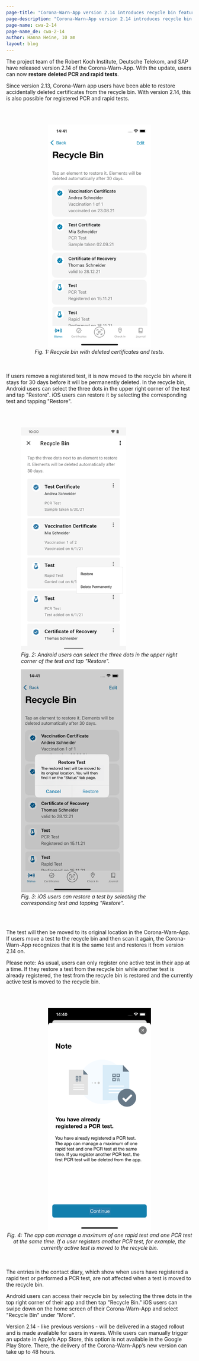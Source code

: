 ```yaml
---
page-title: "Corona-Warn-App version 2.14 introduces recycle bin feature for PCR and rapid tests"
page-description: "Corona-Warn-App version 2.14 introduces recycle bin feature for PCR and rapid tests"
page-name: cwa-2-14
page-name_de: cwa-2-14
author: Hanna Heine, 10 am
layout: blog
---
```


The project team of the Robert Koch Institute, Deutsche Telekom, and SAP have released version 2.14 of the Corona-Warn-App. With the update, users can now **restore deleted PCR and rapid tests**.

<!-- overview -->

Since version 2.13, Corona-Warn app users have been able to restore accidentally deleted certificates from the recycle bin. With version 2.14, this is also possible for registered PCR and rapid tests. 

<br></br>
<center> 
<img src="./bin_test_ios_en.png" title="Recylce Bin" style="align: center" height=600px> 
<figcaption aria-hidden="true"><em>Fig. 1: Recycle bin with deleted certificates and tests.</em></figcaption>
</center>
<br></br>

If users remove a registered test, it is now moved to the recycle bin where it stays for 30 days before it will be permanently deleted. In the recycle bin, Android users can select the three dots in the upper right corner of the test and tap "Restore". iOS users can restore it by selecting the corresponding test and tapping "Restore". 

<br></br>
<div class="well text-center">
    <div class="row">
        <div class="col-md-6">
            <figure>
                <img src="./bin_android_en.png" title="Android Papierkorb, Drei-Punkte-Menu" style="align: center" height=600px>
                <figcaption aria-hidden="true">
                    <em>Fig. 2: Android users can select the three dots in the upper right corner of the test and tap "Restore".</em>
                </figcaption>
            </figure>
        </div>
        <div class="col-md-6">
            <figure>
                <img src="./bin_recover_test_notification_ios_en.png" title="iOS-Nutzer\*innen können ihn dann wiederherstellen, indem sie den entsprechenden Test im Papierkorb auswählen und auf „Wiederherstellen“ tippen" style="align: center" height=600px>
                <figcaption aria-hidden="true">
                    <em>Fig. 3:  iOS users can restore a test by selecting the corresponding test and tapping "Restore".</em>
                </figcaption>
            </figure>
        </div>
    </div>
</div>
<br></br>

The test will then be moved to its original location in the Corona-Warn-App. If users move a test to the recycle bin and then scan it again, the Corona-Warn-App recognizes that it is the same test and restores it from version 2.14 on. 

Please note: As usual, users can only register one active test in their app at a time. If they restore a test from the recycle bin while another test is already registered, the test from the recycle bin is restored and the currently active test is moved to the recycle bin.

<br></br>
<center> 
<img src="./bin_another_test_ios_en.png" title="The app can manage a maximum of one rapid test and one PCR test at the same time. If you register another PCR test, the first PCR test will be deleted from the app." style="align: center" height=600px> 
<figcaption aria-hidden="true"><em>Fig. 4: The app can manage a maximum of one rapid test and one PCR test at the same time. If a user registers another PCR test, for example, the currently active test is moved to the recycle bin.</em></figcaption>
</center>
<br></br>

The entries in the contact diary, which show when users have registered a rapid test or performed a PCR test, are not affected when a test is moved to the recycle bin. 

Android users can access their recycle bin by selecting the three dots in the top right corner of their app and then tap "Recycle Bin." iOS users can swipe down on the home screen of their Corona-Warn-App and select "Recycle Bin" under "More". 

Version 2.14 - like previous versions - will be delivered in a staged rollout and is made available for users in waves. While users can manually trigger an update in Apple’s App Store, this option is not available in the Google Play Store. There, the delivery of the Corona-Warn-App’s new version can take up to 48 hours.

